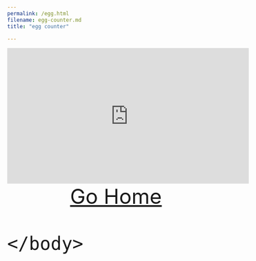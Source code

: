 ```yaml
---
permalink: /egg.html
filename: egg-counter.md
title: "egg counter"

---
```



<iframe width="560" height="315" src="https://www.youtube.com/embed/rZks3IuRSqA?controls=0&amp;start=12" title="YouTube video player" frameborder="0" allow="accelerometer; autoplay; clipboard-write; encrypted-media; gyroscope; picture-in-picture" allowfullscreen></iframe>
<body>
		<header>
			<div class="Front-Text">
			<font size="100px"><a href="https://shatterdest.github.io/" targer="_blank">Go Home</a>   
			</div>
		</header>




	</body>

